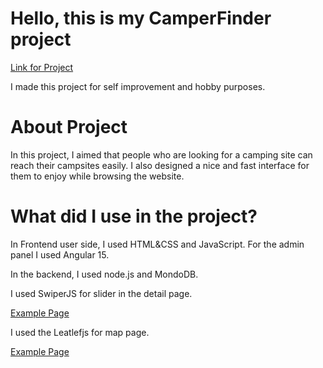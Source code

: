 <h1>Hello, this is my CamperFinder project</h1>
<a target="_blank" href="https://camperfinder.org/">Link for Project</a>
<p>I made this project for self improvement and hobby purposes.</p>
<h1>About Project</h1>
<p>
In this project, I aimed that people who are looking for a camping site can reach their campsites easily. I also designed a nice and fast interface for them to enjoy while browsing the website.
</p>
<h1>What did I use in the project?</h1>
<p>In Frontend user side, I used HTML&CSS and JavaScript. For the admin panel I used Angular 15.</p>
<p>In the backend, I used node.js and MondoDB.</p>
<p>I used SwiperJS for slider in the detail page.</p>
<a href="https://camperfinder.org/detailplace.html?id=2">Example Page</a>
<p>I used the Leatlefjs for map page.</p>
<a href="https://camperfinder.org/map.html">Example Page</a>


